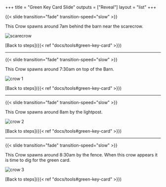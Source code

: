 +++
title = "Green Key Card Slide"
outputs = ["Reveal"]
layout = "list"
+++

{{< slide transition="fade" transition-speed="slow" >}}


This Crow spawns around 7am behind the barn near the scarecrow.

![scarecrow](/images/bh/green_key_card-scarecrow.jpg)

[Back to steps]({{< ref "docs/tools#green-key-card" >}})

---

{{< slide transition="fade" transition-speed="slow" >}}


This Crow spawns around 7:30am on top of the Barn.

![crow 1](/images/bh/green_key_card-crow1.jpg)

[Back to steps]({{< ref "docs/tools#green-key-card" >}})

---

{{< slide transition="fade" transition-speed="slow" >}}


This Crow spawns around 8am by the lightpost.

![crow 2](/images/bh/green_key_card-crow2.jpg)

[Back to steps]({{< ref "docs/tools#green-key-card" >}})

---

{{< slide transition="fade" transition-speed="slow" >}}


This Crow spawns around 8:30am by the fence. When this crow appears it is time to dig for the green card.

![crow 3](/images/bh/green_key_card-crow3.jpg)

[Back to steps]({{< ref "docs/tools#green-key-card" >}})